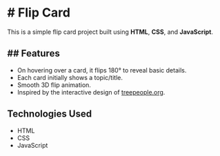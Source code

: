 <h1># Flip Card </h1>

This is a simple flip card project built using **HTML**, **CSS**, and **JavaScript**.

<h2>## Features</h2>

- On hovering over a card, it flips 180° to reveal basic details.
- Each card initially shows a topic/title.
- Smooth 3D flip animation.
- Inspired by the interactive design of [treepeople.org](https://treepeople.org/22-benefits-of-trees/).

## Technologies Used

- HTML  
- CSS  
- JavaScript
